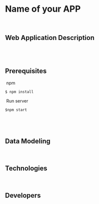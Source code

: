 # Name of your APP
​
​
​
## Web Application Description 
​
​
---
## Prerequisites
​
npm  
```
$ npm install
```
​
Run server
```
$npm start
```
​
---
## Data Modeling
​
​
​
​
​
​
## Technologies
​
​
​
​
## Developers
